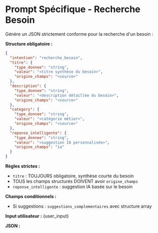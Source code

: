 # Prompt Spécifique - Recherche Besoin

Génère un JSON strictement conforme pour la recherche d'un besoin :

**Structure obligatoire :**
```json
{
  "intention": "recherche_besoin",
  "titre": {
    "type_donnee": "string",
    "valeur": "<titre synthèse du besoin>",
    "origine_champs": "<source>"
  },
  "description": {
    "type_donnee": "string",
    "valeur": "<description détaillée du besoin>",
    "origine_champs": "<source>"
  },
  "category": {
    "type_donnee": "string",
    "valeur": "<catégorie métier>",
    "origine_champs": "<source>"
  },
  "reponse_intelligente": {
    "type_donnee": "string",
    "valeur": "<suggestion IA personnalisée>",
    "origine_champs": "ia"
  }
}
```

**Règles strictes :**
- `titre` : TOUJOURS obligatoire, synthèse courte du besoin
- TOUS les champs structurés DOIVENT avoir `origine_champs`
- `reponse_intelligente` : suggestion IA basée sur le besoin

**Champs conditionnels :**
- Si suggestions : `suggestions_complementaires` avec structure array

**Input utilisateur :** {user_input}

**JSON :** 